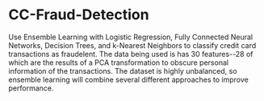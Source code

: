 # CC-Fraud-Detection
Use Ensemble Learning with Logistic Regression, Fully Connected Neural Networks, Decision Trees, and k-Nearest Neighbors to classify credit card transactions as fraudelent. The data being used is has 30 features--28 of which are the results of a PCA transformation to obscure personal information of the transactions. The dataset is highly unbalanced, so ensemble learning will combine several different approaches to improve performance.
